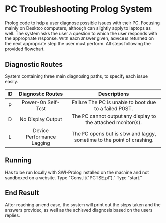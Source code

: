# PC Troubleshooting Prolog System
Prolog code to help a user diagnose possible issues with their PC. Focusing mainly on Desktop computers, although can slightly apply to laptops as well. 
The system asks the user a question to which the user responds with the appropriate response. With each answer given, advice is returned on the next appropriate step the user must perform. All steps following the provided flowchart.

## Diagnostic Routes
System containing three main diagnosing paths, to specify each issue easily.

|ID | Diagnostic Routes | Descriptions |
| :-----: | :---: | :---: |
|P	| Power-On Self-Test | Failure	The PC is unable to boot due to a failed POST. |
|D	| No Display Output	 | The PC cannot output any display to the attached monitor(s). |
|L	| Device Performance Lagging | The PC opens but is slow and laggy, sometime to the point of crashing. |

## Running
Has to be run locally with SWI-Prolog installed on the machine and not sandboxed on a website.
Type "Consult("PCTSE.pl")."
Type "start."

## End Result
After reaching an end case, the system will print out the steps taken and the answers provided, as well as the achieved diagnosis based on the users replies.
